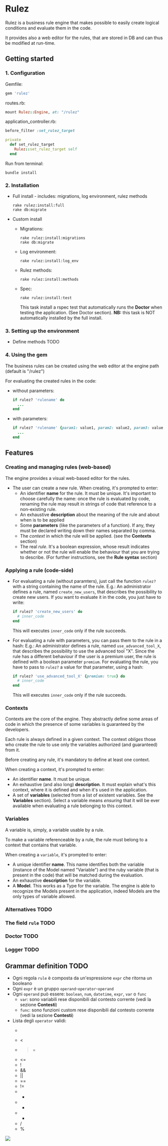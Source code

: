 # Rulez

Rulez is a business rule engine that makes possible to easily create logical conditions and evaluate them in the code.

It provides also a web editor for the rules, that are stored in DB and can thus be modified at run-time.

## Getting started

### 1. Configuration

Gemfile:
```ruby
gem 'rulez'
```

routes.rb:
```ruby
mount Rulez::Engine, at: "/rulez"
```

application_controller.rb:
```ruby
before_filter :set_rulez_target

private
  def set_rulez_target
    Rulez::set_rulez_target self
  end
```

Run from terminal:
```
bundle install
```

### 2. Installation
* Full install - includes: migrations, log environment, rulez methods
  
  ```
  rake rulez:install:full
  rake db:migrate
  ```
* Custom install
  * Migrations:
    
    ```
    rake rulez:install:migrations
    rake db:migrate
    ```

  * Log environment:
   
    ```
    rake rulez:install:log_env
    ```
  
  * Rulez methods:
    
    ```
    rake rulez:install:methods
    ```
  
  * Spec:
    
    ```
    rake rulez:install:test
    ```
    This task install a rspec test that automatically runs the **Doctor** when testing the application. (See Doctor section).
    **NB:** this task is NOT automatically installed by the full install.

### 3. Setting up the environment
* Define methods TODO

### 4. Using the gem
The business rules can be created using the web editor at the engine path (default is "/rulez") 

For evaluating the created rules in the code:
* without parameters:
  ```ruby
  if rulez? 'rulename' do
    ...
  end
  ```
* with parameters:
  ```ruby
  if rulez? 'rulename' {param1: value1, param2: value2, param3: value3} do
    ...
  end
  ```

## Features

### Creating and managing rules (web-based)
The engine provides a visual web-based editor for the rules.

* The user can create a new rule. When creating, it's prompted to enter:
  * An identifier **name** for the rule. It must be unique. It's important to choose carefully the name: once the rule is evaluated by code, renaming the rule may result in strings of code that reference to a non-existing rule.
  * An exhaustive **description** about the meaning of the rule and about when is to be applied
  * Some **parameters** (like the parameters of a function). If any, they must be declared writing down their names separated by comma.
  * The *context* in which the rule will be applied. (see the **Contexts** section)
  * The real *rule*. It's a boolean expression, whose result indicates whether or not the rule will enable the behaviour that you are trying to describe. (For further instructions, see the **Rule syntax** section)

### Applying a rule (code-side)
* For evaluating a rule (without paramters), just call the function `rulez?` with a string containing the name of the rule.
  E.g.: An administrator defines a rule, named `create_new_users`, that describes the possibility to create new users.
  If you want to evaluate it in the code, you just have to write:
  ```ruby
  if rulez? 'create_new_users' do
    # inner_code
  end
  ```
  This will executes `inner_code` only if the rule succeeds.

* For evaluating a rule with parameters, you can pass them to the rule in a hash:
  E.g.: An administrator defines a rule, named `use_advanced_tool_X`, that describes the possibility to use the advanced tool "X".
  Since the rule has a different behaviour if the user is a premium user, the rule is defined with a boolean parameter `premium`.
  For evaluating the rule, you have to pass to `rulez?` a value for that parameter, using a hash:
  ```ruby
  if rulez? 'use_advanced_tool_X' {premium: true} do
    # inner_code
  end
  ```
  This will executes `inner_code` only if the rule succeeds.

### Contexts
Contexts are the core of the engine. They abstractly define some areas of code in which the presence of some variables is guaranteed by the developers.

Each rule is always defined in a given context. The context *obliges* those who create the rule to use only the variables authorized (and guaranteed) from it.

Before creating any rule, it's mandatory to define at least one context.

When creating a context, it's prompted to enter:
* An identifier **name**. It must be unique.
* An exhaustive (and also long) **description**. It must explain what's this context, where it is defined and when it's used in the application.
* A set of **variables** (selected from a list of existent variables. See the **Variables** section). Select a variable means *ensuring* that it will be ever available when evaluating a rule belonging to this context.

### Variables
A variable is, simply, a variable usable by a rule.

To make a variable referenceable by a rule, the rule must belong to a context that contains that variable.

When creating a `variable`, it's prompted to enter:
* A unique identifier **name**. This name identifies both the variable (instance of the Model named "Variable") and the ruby variable (that is present in the code) that will be matched during the evaluation.
* An exhaustive **description** for the variable.
* A **Model**. This works as a Type for the variable. The engine is able to recognize the Models present in the application, indeed Models are the only types of variable allowed.

### Alternatives TODO

### The field `rule` TODO

### Doctor TODO

### Logger TODO

## Grammar definition TODO
* Ogni regola `rule` è composta da un'espressione `expr` che ritorna un booleano
* Ogni `expr` è un gruppo `operand`-`operator`-`operand`
* Ogni `operand` può essere: `boolean`, `num`, `datetime`, `expr`, `var` o `func`
  * `var`: sono variabili rese disponibili dal contesto corrente (vedi la sezione **Contesti**)
  * `func`: sono funzioni custom rese disponibili dal contesto corrente (vedi la sezione **Contesti**)
* Lista degli `operator` validi:
  * >
  * <
  * >=
  * <=
  * !
  * &&
  * ||
  * ==
  * !=
  * +
  * -
  * *
  * /
  * %
 
<img src="http://25.media.tumblr.com/275b8a41709b427e8a81fb046f06364a/tumblr_mqxx57LeMC1sbhz3go1_400.gif" />